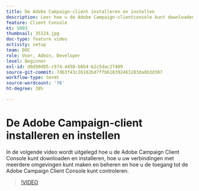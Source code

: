 ```yaml
---
title: De Adobe Campaign-client installeren en instellen
description: Leer hoe u de Adobe Campaign-clientconsole kunt downloaden en installeren, hoe u uw verbindingen met meerdere omgevingen kunt maken en beheren en hoe u de toegang tot de Adobe Campaign-clientconsole kunt bepalen.
feature: Client Console
kt: 5003
thumbnail: 35124.jpg
doc-type: feature video
activity: setup
team: DOC
role: User, Admin, Developer
level: Beginner
exl-id: d8d99d05-c974-4450-b6b4-b2c5dac27409
source-git-commit: 7d63f43c26182bd7ffb618392463283da0b3d307
workflow-type: tm+mt
source-wordcount: '76'
ht-degree: 38%

---
```


# De Adobe Campaign-client installeren en instellen

In de volgende video wordt uitgelegd hoe u de Adobe Campaign Client Console kunt downloaden en installeren, hoe u uw verbindingen met meerdere omgevingen kunt maken en beheren en hoe u de toegang tot de Adobe Campaign Client Console kunt controleren.

>[!VIDEO](https://video.tv.adobe.com/v/35124?quality=12)
